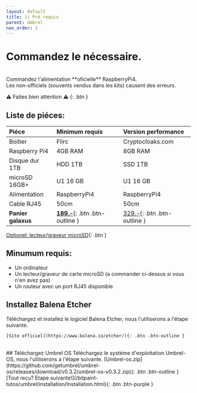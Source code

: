 ```yaml
---
layout: default
title: 1) Pré requis
parent: Umbrel
nav_order: 1
---
```



# Commandez le nécessaire. 
<br>
Commandez l'alimentation **oficielle** RaspberryPi4.<br>
Les non-officiels (souvents vendus dans les kits) causent des erreurs.

⚠️ Faites bien attention ⚠️
{: .btn }



## Liste de piéces:

| Piéce        | Minimum requis | Version performance |
|:-------------|:------------------|:------|
| Boitier  | Flirc   | Cryptocloaks.com|
| Raspberry Pi4  | 4GB RAM			   | 8GB RAM|
| Disque dur 1TB | HDD 1TB   | SSD 1TB   |
| microSD 16GB+ | U1 16 GB    | U1 16 GB   |
| Alimentation     | RaspberryPi4 | RaspberryPi4  |
| Cable RJ45     | 50cm | 50cm |
| **Panier galaxus**     | [**189.-**](https://www.balena.io/etcher/){: .btn .btn-outline } | [329.-](https://github.com/getumbrel/umbrel-os/releases/download/v0.3.2/umbrel-os-v0.3.2.zip){: .btn .btn-outline }  |

 [Optionel: lecteur/graveur microSD](https://www.galaxus.ch/fr/s1/product/sandisk-lecteur-usb-microsd-mobilemate-usb-30-lecteurs-de-cartes-9638318){: .btn }

## Minumum requis:
- Un ordinateur 
- Un lecteur/graveur de carte microSD (a commander ci-dessus si vous n'en avez pas)
- Un routeur avec un port RJ45 disponible 


## Installez Balena Etcher
Téléchargez et installez le logiciel Balena Etcher, nous l'utiliserons a l'étape suivante. 

	[Site officiel](https://www.balena.io/etcher/){: .btn .btn-outline }


<br>
## Téléchargez Umbrel OS
Téléchargez le systéme d'exploitation Umbrel-OS, nous l'utiliserons a l'étape suivante. 
	[Umbrel-os.zip](https://github.com/getumbrel/umbrel-os/releases/download/v0.3.2/umbrel-os-v0.3.2.zip){: .btn .btn-outline }



<br>
[Tout recu? Etape suivante!](/bitpaint-tutos/umbrel/installation/Installation.html){: .btn .btn-purple }
